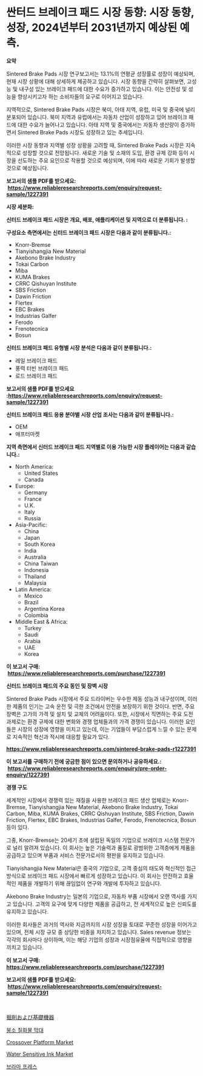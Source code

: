 <p><h1>싼터드 브레이크 패드 시장 동향: 시장 동향, 성장, 2024년부터 2031년까지 예상된 예측.</h1></p><p><strong>요약</strong></p>
<p><p>Sintered Brake Pads 시장 연구보고서는 13.1%의 연평균 성장률로 성장이 예상되며, 현재 시장 상황에 대해 상세하게 제공하고 있습니다. 시장 동향을 간략히 살펴보면, 고성능 및 내구성 있는 브레이크 패드에 대한 수요가 증가하고 있습니다. 이는 안전성 및 성능을 향상시키고자 하는 소비자들의 요구로 이어지고 있습니다.</p><p>지역적으로, Sintered Brake Pads 시장은 북미, 아태 지역, 유럽, 미국 및 중국에 널리 분포되어 있습니다. 북미 지역과 유럽에서는 자동차 산업이 성장하고 있어 브레이크 패드에 대한 수요가 늘어나고 있습니다. 아태 지역 및 중국에서는 자동차 생산량이 증가하면서 Sintered Brake Pads 시장도 성장하고 있는 추세입니다.</p><p>이러한 시장 동향과 지역별 성장 상황을 고려할 때, Sintered Brake Pads 시장은 지속적으로 성장할 것으로 전망됩니다. 새로운 기술 및 소재의 도입, 환경 규제 강화 등이 시장을 선도하는 주요 요인으로 작용할 것으로 예상되며, 이에 따라 새로운 기회가 발생할 것으로 예상됩니다.</p></p>
<p><strong>보고서의 샘플 PDF를 받으세요: &nbsp;<a href="https://www.reliableresearchreports.com/enquiry/request-sample/1227391">https://www.reliableresearchreports.com/enquiry/request-sample/1227391</a></strong></p>
<p><strong>시장 세분화:</strong></p>
<p><strong> 신터드 브레이크 패드 시장은 개요, 배포, 애플리케이션 및 지역으로 더 분류됩니다. :</strong></p>
<p><strong>구성요소 측면에서는 신터드 브레이크 패드 시장은 다음과 같이 분류됩니다.:</strong></p>
<p><ul><li>Knorr-Bremse</li><li>Tianyishangjia New Material</li><li>Akebono Brake Industry</li><li>Tokai Carbon</li><li>Miba</li><li>KUMA Brakes</li><li>CRRC Qishuyan Institute</li><li>SBS Friction</li><li>Dawin Friction</li><li>Flertex</li><li>EBC Brakes</li><li>Industrias Galfer</li><li>Ferodo</li><li>Frenotecnica</li><li>Bosun</li></ul></p>
<p><strong> 신터드 브레이크 패드 유형별 시장 분석은 다음과 같이 분류됩니다.:</strong></p>
<p><ul><li>레일 브레이크 패드</li><li>풍력 터빈 브레이크 패드</li><li>로드 브레이크 패드</li></ul></p>
<p><strong>보고서의 샘플 PDF를 받으세요 :<a href="https://www.reliableresearchreports.com/enquiry/request-sample/1227391">https://www.reliableresearchreports.com/enquiry/request-sample/1227391</a></strong></p>
<p><strong> 신터드 브레이크 패드 응용 분야별 시장 산업 조사는 다음과 같이 분류됩니다.:</strong></p>
<p><ul><li>OEM</li><li>애프터마켓</li></ul></p>
<p><strong>지역 측면에서 신터드 브레이크 패드 지역별로 이용 가능한 시장 플레이어는 다음과 같습니다.:</strong></p>
<p><ul>
    <li>
        North America:
        <ul>
            <li>United States</li>
            <li>Canada</li>
        </ul>
    </li>
    <li>
        Europe:
        <ul>
            <li>Germany</li>
            <li>France</li>
            <li>U.K.</li>
            <li>Italy</li>
            <li>Russia</li>
        </ul>
    </li>
    <li>
        Asia-Pacific:
        <ul>
            <li>China</li>
            <li>Japan</li>
            <li>South Korea</li>
            <li>India</li>
            <li>Australia</li>
            <li>China Taiwan</li>
            <li>Indonesia</li>
            <li>Thailand</li>
            <li>Malaysia</li>
        </ul>
    </li>
    <li>
        Latin America:
        <ul>
            <li>Mexico</li>
            <li>Brazil</li>
            <li>Argentina Korea</li>
            <li>Colombia</li>
        </ul>
    </li>
    <li>
        Middle East & Africa:
        <ul>
            <li>Turkey</li>
            <li>Saudi</li>
            <li>Arabia</li>
            <li>UAE</li>
            <li>Korea</li>
        </ul>
    </li>
    </ul></p>
<p><strong>이 보고서 구매: &nbsp;<a href="https://www.reliableresearchreports.com/purchase/1227391">https://www.reliableresearchreports.com/purchase/1227391</a></strong></p>
<p><strong>신터드 브레이크 패드의 주요 동인 및 장벽 시장</strong></p>
<p><p>Sintered Brake Pads 시장에서 주요 드라이버는 우수한 제동 성능과 내구성이며, 이러한 제품의 인기는 고속 운전 및 극한 조건에서 안전을 보장하기 위한 것이다. 반면, 주요 장벽은 고가의 가격 및 설치 및 교체의 어려움이다. 또한, 시장에서 직면하는 주요 도전 과제로는 환경 규제에 대한 변화와 경쟁 업체들과의 가격 경쟁이 있습니다. 이러한 요인들은 시장의 성장에 영향을 미치고 있는데, 이는 기업들이 부담스럽게 느낄 수 있는 문제로 지속적인 혁신과 적시에 대응할 필요가 있다.</p></p>
<p><strong><a href="https://www.reliableresearchreports.com/sintered-brake-pads-r1227391">https://www.reliableresearchreports.com/sintered-brake-pads-r1227391</a></strong></p>
<p><strong>이 보고서를 구매하기 전에 궁금한 점이 있으면 문의하거나 공유하세요.: &nbsp;<a href="https://www.reliableresearchreports.com/enquiry/pre-order-enquiry/1227391">https://www.reliableresearchreports.com/enquiry/pre-order-enquiry/1227391</a></strong></p>
<p><strong>경쟁 구도</strong></p>
<p><p>세계적인 시장에서 경쟁력 있는 재질을 사용한 브레이크 패드 생산 업체로는 Knorr-Bremse, Tianyishangjia New Material, Akebono Brake Industry, Tokai Carbon, Miba, KUMA Brakes, CRRC Qishuyan Institute, SBS Friction, Dawin Friction, Flertex, EBC Brakes, Industrias Galfer, Ferodo, Frenotecnica, Bosun 등이 있다.</p><p>그중, Knorr-Bremse는 20세기 초에 설립된 독일의 기업으로 브레이크 시스템 전문가로 널리 알려져 있습니다. 이 회사는 높은 기술력과 품질로 광범위한 고객층에게 제품을 공급하고 있으며 부품과 서비스 전문가로서의 평판을 유지하고 있습니다.</p><p>Tianyishangjia New Material은 중국의 기업으로, 고객 중심의 태도와 혁신적인 접근 방식으로 브레이크 패드 시장에서 빠르게 성장하고 있습니다. 이 회사는 안전하고 효율적인 제품을 개발하기 위해 끊임없이 연구와 개발에 투자하고 있습니다.</p><p>Akebono Brake Industry는 일본의 기업으로, 자동차 부품 시장에서 오랜 역사를 가지고 있습니다. 고객의 요구에 맞게 다양한 제품을 공급하고, 전 세계적으로 높은 신뢰도를 유지하고 있습니다.</p><p>이러한 회사들은 과거의 역사와 지금까지의 시장 성장을 토대로 꾸준한 성장을 이어가고 있으며, 전체 시장 규모 중 상당한 비중을 차지하고 있습니다. Sales revenue 정보는 각각의 회사마다 상이하며, 이는 해당 기업의 성장과 시장점유율에 직접적으로 영향을 끼치고 있습니다.</p></p>
<p><strong>이 보고서 구매: &nbsp; <a href="https://www.reliableresearchreports.com/purchase/1227391">https://www.reliableresearchreports.com/purchase/1227391</a></strong></p>
<p><strong>보고서의 샘플 PDF를 받으세요: &nbsp;<a href="https://www.reliableresearchreports.com/enquiry/request-sample/1227391">https://www.reliableresearchreports.com/enquiry/request-sample/1227391</a></strong><strong></strong></p>
<p>&nbsp;</p>
<p><p><a href="https://github.com/nxboeu02965442/Market-Research-Report-List-1/blob/main/531670127560.md">掘削および基礎機器</a></p><p><a href="https://github.com/TobyKub4685/Market-Research-Report-List-1/blob/main/232257025193.md">붕소 질화물 막대</a></p><p><a href="https://view.publitas.com/reportprime-1/crossover-platform-market-trends-and-market-analysis-forecasted-for-period-2024-2031/">Crossover Platform Market</a></p><p><a href="https://issuu.com/reportprime-2/docs/water-sensitive-ink-market-size-2030.pptx">Water Sensitive Ink Market</a></p><p><a href="https://github.com/mpodehpw07370073/Market-Research-Report-List-1/blob/main/786727325192.md">브라마 프레스</a></p></p>